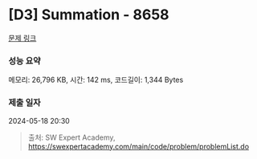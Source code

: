# [D3] Summation - 8658 

[문제 링크](https://swexpertacademy.com/main/code/problem/problemDetail.do?contestProbId=AW1lwyh6WPwDFARC) 

### 성능 요약

메모리: 26,796 KB, 시간: 142 ms, 코드길이: 1,344 Bytes

### 제출 일자

2024-05-18 20:30



> 출처: SW Expert Academy, https://swexpertacademy.com/main/code/problem/problemList.do